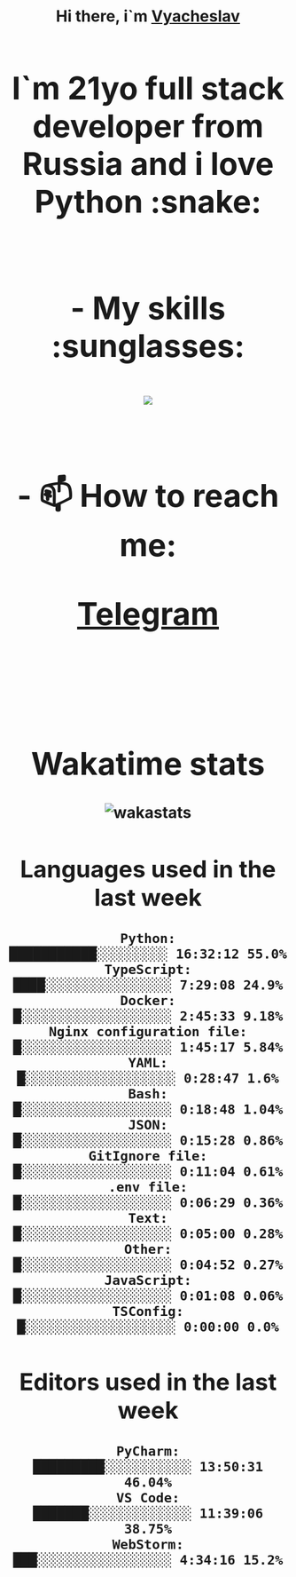 <h1 align='center'>Hi there, i`m <a href='https://t.me/syavabrazzzers'>Vyacheslav<a/> <h1/>

<p>I`m 21yo full stack developer from Russia and i love Python :snake: <p/>

<br>
- My skills :sunglasses:
<p align="center">
    <img src="https://skillicons.dev/icons?i=git,docker,linux,postgres,mysql,python,django,fastapi,javascript,typescript,react,next,tailwind" />
<p/>

<br>
- 📫 How to reach me: 
<p>
<a href='https://t.me/syavabrazzzers'>Telegram<a/>
<p/>
<br>

<h1 align='center'>Wakatime stats</h1>

<img alt="wakastats" src="https://waka-widget.up.railway.app/language?langs=all&user=TaiLo&randomGradient=true&bgLineColor=696969&maxLangs=5&theme=dark" />
    
<!--START_SECTION:waka-->
## Languages used in the last week
```text
Python:               ███████████░░░░░░░░░ 16:32:12 55.0%
TypeScript:           ████░░░░░░░░░░░░░░░░ 7:29:08 24.9%
Docker:               █░░░░░░░░░░░░░░░░░░░ 2:45:33 9.18%
Nginx configuration file: █░░░░░░░░░░░░░░░░░░░ 1:45:17 5.84%
YAML:                 █░░░░░░░░░░░░░░░░░░░ 0:28:47 1.6%
Bash:                 █░░░░░░░░░░░░░░░░░░░ 0:18:48 1.04%
JSON:                 █░░░░░░░░░░░░░░░░░░░ 0:15:28 0.86%
GitIgnore file:       █░░░░░░░░░░░░░░░░░░░ 0:11:04 0.61%
.env file:            █░░░░░░░░░░░░░░░░░░░ 0:06:29 0.36%
Text:                 █░░░░░░░░░░░░░░░░░░░ 0:05:00 0.28%
Other:                █░░░░░░░░░░░░░░░░░░░ 0:04:52 0.27%
JavaScript:           █░░░░░░░░░░░░░░░░░░░ 0:01:08 0.06%
TSConfig:             █░░░░░░░░░░░░░░░░░░░ 0:00:00 0.0%
```
## Editors used in the last week
```text
PyCharm:              █████████░░░░░░░░░░░ 13:50:31 46.04%
VS Code:              ███████░░░░░░░░░░░░░ 11:39:06 38.75%
WebStorm:             ███░░░░░░░░░░░░░░░░░ 4:34:16 15.2%
```

<!--END_SECTION:waka-->


